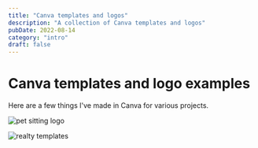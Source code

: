```yaml
---
title: "Canva templates and logos"
description: "A collection of Canva templates and logos"
pubDate: 2022-08-14
category: "intro"
draft: false
---
```


# Canva templates and logo examples

Here are a few things I've made in Canva for various projects.

![pet sitting logo](/digital-projects/canva/homeward-bound.jpg "Homeward Bound Pet Sitting Logo")

![realty templates](/digital-projects/canva/realty-templates.jpeg "Realty Marketing Templates")